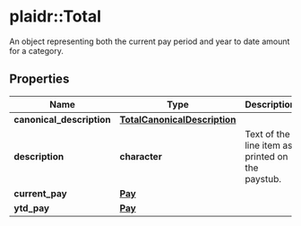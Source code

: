 # plaidr::Total

An object representing both the current pay period and year to date amount for a category.

## Properties
Name | Type | Description | Notes
------------ | ------------- | ------------- | -------------
**canonical_description** | [**TotalCanonicalDescription**](TotalCanonicalDescription.md) |  | [optional] 
**description** | **character** | Text of the line item as printed on the paystub. | [optional] 
**current_pay** | [**Pay**](Pay.md) |  | [optional] 
**ytd_pay** | [**Pay**](Pay.md) |  | [optional] 


